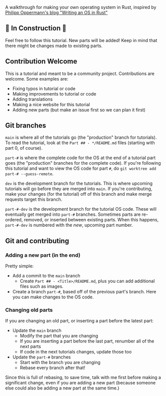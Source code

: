 A walkthrough for making your own operating system in Rust, inspired by [Philipp Oppermann's blog "Writing an OS in Rust"](https://os.phil-opp.com/)

## 🚧 In Construction 🚧
Feel free to follow this tutorial. New parts will be added! Keep in mind that there might be changes made to existing parts.

## Contribution Welcome
This is a tutorial and meant to be a community project. Contributions are welcome. Some examples are:
- Fixing typos in tutorial or code
- Making improvements to tutorial or code
- Adding translations
- Making a nice website for this tutorial
- Adding new parts (but make an issue first so we can plan it first)

## Git branches
`main` is where all of the tutorials go (the "production" branch for tutorials). To read the tutorial, look at the `Part ## - */README.md` files (starting with part 0, of course).

`part-#` is where the complete code for the OS at the end of a tutorial part goes (the "production" branches for the complete code). If you're following this tutorial and want to view the OS code for part `#`, do `git worktree add part-# --guess-remote`.

`dev` is the development branch for the tutorials. This is where upcoming tutorials will go before they are merged into `main`. If you're contributing, make your changes (for the tutorial) off of this branch and make merge requests target this branch.

`part-#-dev`  is the development branch for the tutorial OS code. These will eventually get merged into `part-#` branches. Sometimes parts are re-ordered, removed, or inserted between existing parts. When this happens, `part-#-dev` is numbered with the *new*, upcoming part number.

## Git and contributing
### Adding a new part (in the end)
Pretty simple:
- Add a commit to the `main` branch
  - Create `Part ## - <Title>/README.md`, plus you can add additional files such as images. 
- Create a branch `part-#`, based off of the previous part's branch. Here you can make changes to the OS code.

### Changing old parts
If you are changing an old part, or inserting a part before the latest part:
- Update the `main` branch
  - Modify the part that you are changing
  - If you are inserting a part before the last part, renumber all of the next parts
  - If code in the next tutorials changes, update those too
- Update the `part-#` branches
  - Start with the branch you are changing
  - Rebase every branch after that!

Since this is full of rebasing, to save time, talk with me first before making a significant change, even if you are adding a new part (because someone else could also be adding a new part at the same time.)

